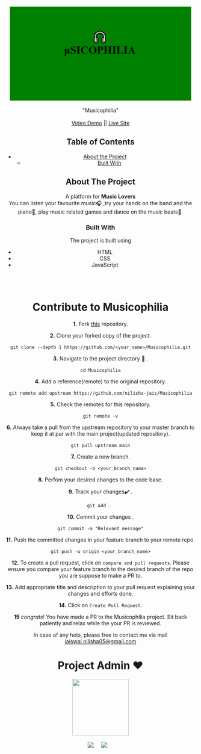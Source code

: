 <!-- PROJECT LOGO -->
<p align="center">
    <img src="demo.png" height="250px"  />
  </a>

  <p align="center">
    "Musicophilia"
    <br /><br />
    <a href="https://youtu.be/D8yykcH3j2U">Video Demo</a> || <a href="https://nilisha-jais.github.io/Musicophilia/">Live Site</a>
  </p>
</p>
<center>

<!-- TABLE OF CONTENTS -->

## Table of Contents

- [About the Project](#about-the-project)
  - [Built With](#built-with)

<!-- ABOUT THE PROJECT -->

## About The Project

A platform for <strong>Music Lovers </strong>
<br/>
You can listen your favourite music🎧 ,try your hands on the band and the piano🎹, play music related games and dance on the music beats💃.

### Built With
The project is built using</br>
- HTML
- CSS
- JavaScript

</br>

<!--Updated Readme file which helps beginners contribute to open source-->


</br>

# Contribute to Musicophilia



**1.**  Fork [this](https://github.com/nilisha-jais/Musicophilia) repository.

**2.**  Clone your forked copy of the project.

```
git clone --depth 1 https://github.com/<your_name>/Musicophilia.git
```

**3.** Navigate to the project directory :file_folder: .

```
cd Musicophilia
```


**4.** Add a reference(remote) to the original repository.

```
git remote add upstream https://github.com/nilisha-jais/Musicophilia
```

**5.** Check the remotes for this repository.
```
git remote -v
```

**6.** Always take a pull from the upstream repository to your master branch to keep it at par with the main project(updated repository).

```
git pull upstream main
```

**7.** Create a new branch.

```
git checkout -b <your_branch_name>
```

**8.** Perfom your desired changes to the code base.


**9.** Track your changes:heavy_check_mark: .

```
git add . 
```

**10.** Commit your changes .

```
git commit -m "Relevant message"
```

**11.** Push the committed changes in your feature branch to your remote repo.
```
git push -u origin <your_branch_name>
```

**12.** To create a pull request, click on `compare and pull requests`. Please ensure you compare your feature branch to the desired branch of the repo you are suppose to make a PR to.


**13.** Add appropriate title and description to your pull request explaining your changes and efforts done.


**14.** Click on `Create Pull Request`.


**15** *congrats*! You have made a PR to the Musicophilia project. Sit back patiently and relax while the your PR is reviewed. 

 In case of any help, please free to contact me via mail jaiswal.nilisha05@gmail.com

 <h1 align=center> Project Admin ❤️ </h1>
<p align="center">
  <a href="https://github.com/nilisha-jais"><img src="https://avatars.githubusercontent.com/u/73216246?v=4/u/67006255?s=400&u=c0e16c3bba31328a028cfcca4b1fa7599509f905&v=4" width=150px height=150px /></a> 
    

<p align="center">
     <a target="_blank"href="https://twitter.com/jaiswal_nilu05"><img src="https://img.shields.io/badge/twitter-%231DA1F2.svg?&style=for-the-badge&logo=twitter&logoColor=white" /></a>&nbsp;&nbsp;&nbsp;&nbsp;
     <a href="mailto:jaiswal.nilisha05@gmail.com,%20From%20Github"><img src="https://img.shields.io/badge/gmail-%23D14836.svg?&style=for-the-badge&logo=gmail&logoColor=white" /></a>&nbsp;&nbsp;&nbsp;&nbsp;